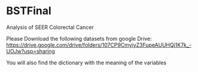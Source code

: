 # BSTFinal
Analysis of SEER Colorectal Cancer

Please Download the following datasets from google Drive: 
https://drive.google.com/drive/folders/107CP9CmyiyZ3FupeAUUHQj1K7k_-UOJw?usp=sharing

You will also find the dictionary with the meaning of the variables
